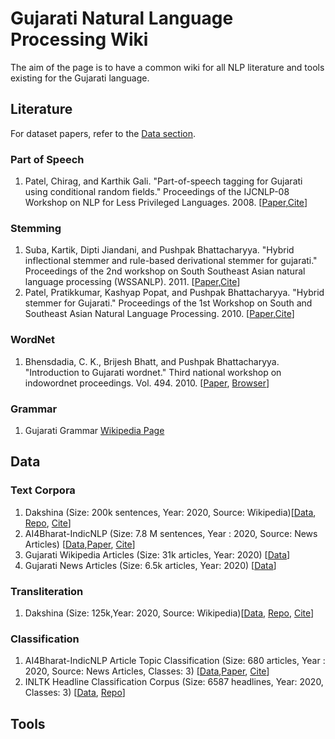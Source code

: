# Gujarati Natural Language Processing Wiki
The aim of the page is to have a common wiki for all NLP literature and tools existing for the Gujarati language. 


## Literature
For dataset papers, refer to the [Data section](https://github.com/caffeine96/gujarati-nlp-wiki#classification).

### Part of Speech
1. Patel, Chirag, and Karthik Gali. "Part-of-speech tagging for Gujarati using conditional random fields." Proceedings of the IJCNLP-08 Workshop on NLP for Less Privileged Languages. 2008. [[Paper](https://www.aclweb.org/anthology/I08-3019.pdf),[Cite](https://www.aclweb.org/anthology/I08-3019.bib)]

### Stemming
1. Suba, Kartik, Dipti Jiandani, and Pushpak Bhattacharyya. "Hybrid inflectional stemmer and rule-based derivational stemmer for gujarati." Proceedings of the 2nd workshop on South Southeast Asian natural language processing (WSSANLP). 2011. [[Paper](https://www.aclweb.org/anthology/W11-3001.pdf),[Cite](https://www.aclweb.org/anthology/W11-3001.bib)]
2. Patel, Pratikkumar, Kashyap Popat, and Pushpak Bhattacharyya. "Hybrid stemmer for Gujarati." Proceedings of the 1st Workshop on South and Southeast Asian Natural Language Processing. 2010. [[Paper](https://www.aclweb.org/anthology/W10-3607.pdf),[Cite](https://www.aclweb.org/anthology/W10-3607.bib)]

### WordNet
1. Bhensdadia, C. K., Brijesh Bhatt, and Pushpak Bhattacharyya. "Introduction to Gujarati wordnet." Third national workshop on indowordnet proceedings. Vol. 494. 2010. [[Paper](http://www.cfilt.iitb.ac.in/wordnet/webhwn/IndoWordnetPapers/01_iwn_GujaratiWordNet.pdf), [Browser](http://www.cfilt.iitb.ac.in/gujarati/first?langno=1&queryword=boy)]

### Grammar
1. Gujarati Grammar [Wikipedia Page](https://en.wikipedia.org/wiki/Gujarati_grammar)

## Data 
### Text Corpora
1. Dakshina (Size: 200k sentences, Year: 2020, Source: Wikipedia)[[Data](https://github.com/google-research-datasets/dakshina), [Repo](https://github.com/google-research-datasets/dakshina), [Cite](https://www.aclweb.org/anthology/2020.lrec-1.294.bib)]  
2. AI4Bharat-IndicNLP (Size: 7.8 M sentences, Year : 2020, Source: News Articles) [[Data](https://storage.googleapis.com/ai4bharat-public-indic-nlp-corpora/data/monolingual/indicnlp_v1/sentence/gu.txt.gz),[Paper](https://arxiv.org/abs/2005.00085),
[Cite](https://github.com/AI4Bharat/indicnlp_corpus#citing)]
3. Gujarati Wikipedia Articles (Size: 31k articles, Year: 2020) [[Data](https://www.kaggle.com/disisbig/gujarati-wikipedia-articles)]
4. Gujarati News Articles (Size: 6.5k articles, Year: 2020) [[Data](https://www.kaggle.com/disisbig/gujarati-news-dataset)]

### Transliteration
1. Dakshina (Size: 125k,Year: 2020, Source: Wikipedia)[[Data](https://github.com/google-research-datasets/dakshina), [Repo](https://github.com/google-research-datasets/dakshina), [Cite](https://www.aclweb.org/anthology/2020.lrec-1.294.bib)]

### Classification 
1. AI4Bharat-IndicNLP Article Topic Classification  (Size: 680 articles, Year : 2020, Source: News Articles, Classes: 3) [[Data](https://storage.googleapis.com/ai4bharat-public-indic-nlp-corpora/evaluations/classification/indicnlp-news-articles.tgz),[Paper](https://arxiv.org/abs/2005.00085),
[Cite](https://storage.googleapis.com/ai4bharat-public-indic-nlp-corpora/data/monolingual/indicnlp_v1/sentence/gu.txt.gz)]
2. INLTK Headline Classification Corpus  (Size: 6587 headlines, Year: 2020, Classes: 3) [[Data](https://github.com/ai4bharat-indicnlp/indicnlp_corpus#publicly-available-classification-datasets), [Repo](https://github.com/goru001/nlp-for-gujarati)]

## Tools

